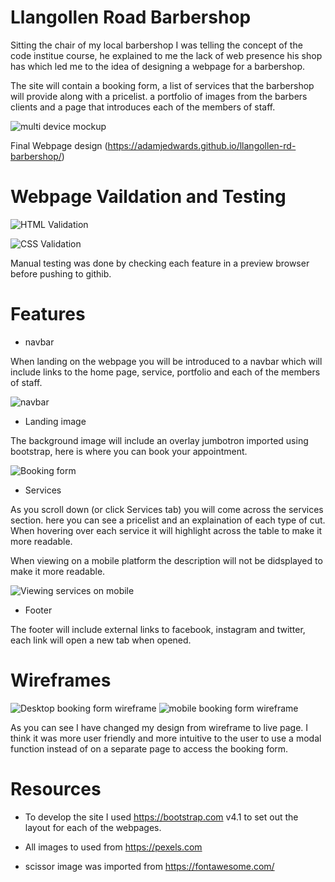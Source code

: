 # Llangollen Road Barbershop
Sitting the chair of my local barbershop I was telling the concept of the code institue course, he explained to me the lack of web presence his shop has which led me to the idea of designing a webpage for a barbershop.

The site will contain a booking form, a list of services that the barbershop will provide along with a pricelist. a portfolio of images from the barbers clients and a page that introduces each of the members of staff. 

![multi device mockup](assets/readme-images/multi-device-mockup.png)

Final Webpage design (https://adamjedwards.github.io/llangollen-rd-barbershop/)

# Webpage Vaildation and Testing

![HTML Validation](assets/readme-images/htmlvalidator.png)

![CSS Validation](assets/readme-images/cssvalidator.png)

Manual testing was done by checking each feature in a preview browser before pushing to githib. 

# Features

* navbar

When landing on the webpage you will be introduced to a navbar which will include links to the home page, service, portfolio and each of the members of staff. 

![navbar](assets/readme-images/navbar.png)

* Landing image

The background image will include an overlay jumbotron imported using bootstrap, here is where you can book your appointment. 

![Booking form](assets/readme-images/bookingform.png)
* Services

As you scroll down (or click Services tab) you will come across the services section. here you can see a pricelist and an explaination of each type of cut. When hovering over each service it will highlight across the table to make it more readable. 

When viewing on a mobile platform the description will not be didsplayed to make it more readable. 

![Viewing services on mobile](assets/readme-images/mobile-services.png)

* Footer

The footer will include external links to facebook, instagram and twitter, each link will open a new tab when opened. 


# Wireframes

![Desktop booking form wireframe](assets/readme-images/desktop-bookingform.png) 
![mobile booking form wireframe](assets/readme-images/mobile-bookingform.png) 

As you can see I have changed my design from wireframe to live page. I think it was more user friendly and more intuitive to the user to use a modal function instead of on a separate page to access the booking form.

# Resources 

* To develop the site I used https://bootstrap.com v4.1 to set out the layout for each of the webpages.

* All images to used from https://pexels.com

* scissor image was imported from https://fontawesome.com/ 


